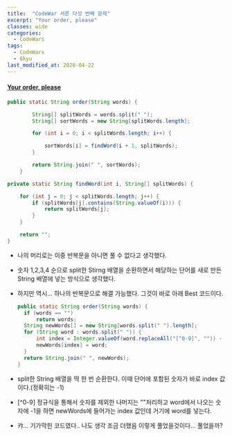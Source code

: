 ```yaml
---
title:  "CodeWar 서른 다섯 번째 문제"
excerpt: "Your order, please"
classes: wide
categories:
  - CodeWars
tags:
  - CodeWars
  - 6kyu
last_modified_at: 2020-04-22
---
```


#### [Your order, please](https://www.codewars.com/kata/55c45be3b2079eccff00010f)

```java
public static String order(String words) {

		String[] splitWords = words.split(" ");
		String[] sortWords = new String[splitWords.length];

		for (int i = 0; i < splitWords.length; i++) {

			sortWords[i] = findWord(i + 1, splitWords);
		}

		return String.join(" ", sortWords);
	}

private static String findWord(int i, String[] splitWords) {

    for (int j = 0; j < splitWords.length; j++) {
        if (splitWords[j].contains(String.valueOf(i))) {
            return splitWords[j];
        }
    }

    return "";
}
```

* 나의 머리로는 이중 반복문을 아니면 풀 수 없다고 생각했다.

* 숫자 1,2,3,4 순으로 split한 Stirng 배열을 순환하면서 해당하는 단어를 새로 만든 String 배열에 넣는 방식으로 생각했다.

* 하지만 역시... 하나의 반복문으로 해결 가능했다. 그것이 바로 아래 Best 코드이다.

  

  ```java
  public static String order(String words) {
  	if (words == "")
  		return words;
  	String newWords[] = new String[words.split(" ").length];
  	for (String word : words.split(" ")) {
  		int index = Integer.valueOf(word.replaceAll("[^0-9]", "")) - 1;
  		newWords[index] = word;
  	}
  	return String.join(" ", newWords);
  }
  ```

* split한 String 배열을 딱 한 번 순환한다. 이때 단어에 포함된 숫자가 바로 index 값이다.(정확히는 -1)

* [^0-9] 정규식을 통해서 숫자를 제외한 나머지는 ""처리하고 word에서 나오는 숫자에 -1을 하면 newWords에 들어가는 index 값인데 거기에 word를 넣는다.
* 캬... 기가막힌 코드였다.. 나도 생각 조금 더했음 이렇게 풀었을것이다... 풀었을까?


